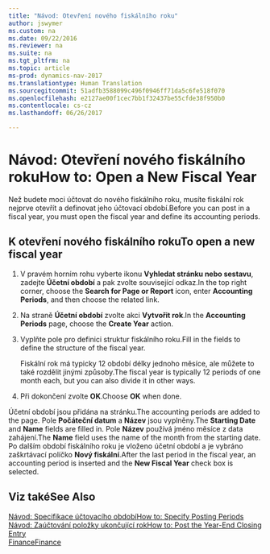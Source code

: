 ```yaml
---
title: "Návod: Otevření nového fiskálního roku"
author: jswymer
ms.custom: na
ms.date: 09/22/2016
ms.reviewer: na
ms.suite: na
ms.tgt_pltfrm: na
ms.topic: article
ms-prod: dynamics-nav-2017
ms.translationtype: Human Translation
ms.sourcegitcommit: 51adfb3588099c496f0946ff71da5c6fe518f070
ms.openlocfilehash: e2127ae00f1cec7bb1f32437be55cfde38f950b0
ms.contentlocale: cs-cz
ms.lasthandoff: 06/26/2017

---
```


# <a name="how-to-open-a-new-fiscal-year"></a><span data-ttu-id="9ece7-102">Návod: Otevření nového fiskálního roku</span><span class="sxs-lookup"><span data-stu-id="9ece7-102">How to: Open a New Fiscal Year</span></span>
<span data-ttu-id="9ece7-103">Než budete moci účtovat do nového fiskálního roku, musíte fiskální rok nejprve otevřít a definovat jeho účtovací období.</span><span class="sxs-lookup"><span data-stu-id="9ece7-103">Before you can post in a fiscal year, you must open the fiscal year and define its accounting periods.</span></span>

## <a name="to-open-a-new-fiscal-year"></a><span data-ttu-id="9ece7-104">K otevření nového fiskálního roku</span><span class="sxs-lookup"><span data-stu-id="9ece7-104">To open a new fiscal year</span></span>
1. <span data-ttu-id="9ece7-105">V pravém horním rohu vyberte ikonu **Vyhledat stránku nebo sestavu**, zadejte **Účetní období** a pak zvolte související odkaz.</span><span class="sxs-lookup"><span data-stu-id="9ece7-105">In the top right corner, choose the **Search for Page or Report** icon, enter **Accounting Periods**, and then choose the related link.</span></span>
2. <span data-ttu-id="9ece7-106">Na straně **Účetní období** zvolte akci **Vytvořit rok**.</span><span class="sxs-lookup"><span data-stu-id="9ece7-106">In the **Accounting Periods** page, choose the **Create Year** action.</span></span>
3. <span data-ttu-id="9ece7-107">Vyplňte pole pro definici struktur fiskálního roku.</span><span class="sxs-lookup"><span data-stu-id="9ece7-107">Fill in the fields to define the structure of the fiscal year.</span></span>

    <span data-ttu-id="9ece7-108">Fiskální rok má typicky 12 období délky jednoho měsíce, ale můžete to také rozdělit jinými způsoby.</span><span class="sxs-lookup"><span data-stu-id="9ece7-108">The fiscal year is typically 12 periods of one month each, but you can also divide it in other ways.</span></span>
4. <span data-ttu-id="9ece7-109">Při dokončení zvolte **OK**.</span><span class="sxs-lookup"><span data-stu-id="9ece7-109">Choose **OK** when done.</span></span>

<span data-ttu-id="9ece7-110">Účetní období jsou přidána na stránku.</span><span class="sxs-lookup"><span data-stu-id="9ece7-110">The accounting periods are added to the page.</span></span> <span data-ttu-id="9ece7-111">Pole **Počáteční datum** a **Název** jsou vyplněny.</span><span class="sxs-lookup"><span data-stu-id="9ece7-111">The **Starting Date** and **Name** fields are filled in.</span></span> <span data-ttu-id="9ece7-112">Pole **Název** používá jméno měsíce z data zahájení.</span><span class="sxs-lookup"><span data-stu-id="9ece7-112">The **Name** field uses the name of the month from the starting date.</span></span> <span data-ttu-id="9ece7-113">Po dalším období fiskálního roku je vloženo účetní období a je vybráno zaškrtávací políčko **Nový fiskální**.</span><span class="sxs-lookup"><span data-stu-id="9ece7-113">After the last period in the fiscal year, an accounting period is inserted and the **New Fiscal Year** check box is selected.</span></span>


## <a name="see-also"></a><span data-ttu-id="9ece7-114">Viz také</span><span class="sxs-lookup"><span data-stu-id="9ece7-114">See Also</span></span>
[<span data-ttu-id="9ece7-115">Návod: Specifikace účtovacího období</span><span class="sxs-lookup"><span data-stu-id="9ece7-115">How to: Specify Posting Periods</span></span>](finance-setup-how-specify-posting-periods.md)  
[<span data-ttu-id="9ece7-116">Návod: Zaúčtování položky ukončující rok</span><span class="sxs-lookup"><span data-stu-id="9ece7-116">How to: Post the Year-End Closing Entry</span></span>](year-how-post-year-end-close-entry.md)  
[<span data-ttu-id="9ece7-117">Finance</span><span class="sxs-lookup"><span data-stu-id="9ece7-117">Finance</span></span>](finance-setup.md)  

